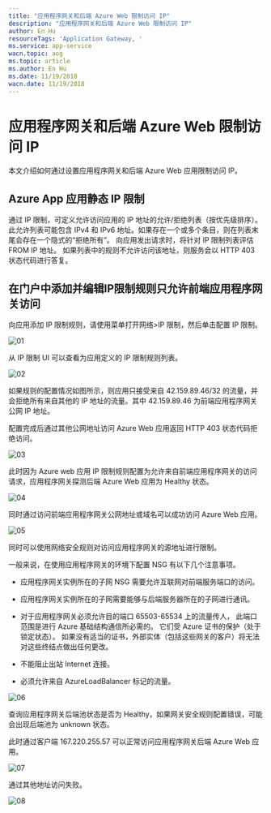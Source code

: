 ```yaml
---
title: "应用程序网关和后端 Azure Web 限制访问 IP"
description: "应用程序网关和后端 Azure Web 限制访问 IP"
author: En Hu
resourceTags: 'Application Gateway, '
ms.service: app-service
wacn.topic: aog
ms.topic: article
ms.author: En Hu
ms.date: 11/19/2018
wacn.date: 11/19/2018
---
```


# 应用程序网关和后端 Azure Web 限制访问 IP

本文介绍如何通过设置应用程序网关和后端 Azure Web 应用限制访问 IP。

## Azure App 应用静态 IP 限制

通过 IP 限制，可定义允许访问应用的 IP 地址的允许/拒绝列表（按优先级排序）。此允许列表可能包含 IPv4 和 IPv6 地址。如果存在一个或多个条目，则在列表末尾会存在一个隐式的“拒绝所有”。
向应用发出请求时，将针对 IP 限制列表评估 FROM IP 地址。 如果列表中的规则不允许访问该地址，则服务会以 HTTP 403 状态代码进行答复。

## 在门户中添加并编辑IP限制规则只允许前端应用程序网关访问

向应用添加 IP 限制规则，请使用菜单打开网络>IP 限制，然后单击配置 IP 限制。

![01](media/aog-app-service-howto-limit-access-ip/01.png "01")

从 IP 限制 UI 可以查看为应用定义的 IP 限制规则列表。

![02](media/aog-app-service-howto-limit-access-ip/02.png "02")

如果规则的配置情况如图所示，则应用只接受来自 42.159.89.46/32 的流量，并会拒绝所有来自其他的 IP 地址的流量。其中 42.159.89.46 为前端应用程序网关公网 IP 地址。

配置完成后通过其他公网地址访问 Azure Web 应用返回 HTTP 403 状态代码拒绝访问。

![03](media/aog-app-service-howto-limit-access-ip/03.png "03")

此时因为 Azure web 应用 IP 限制规则配置为允许来自前端应用程序网关的访问请求，应用程序网关探测后端 Azure Web 应用为 Healthy 状态。

![04](media/aog-app-service-howto-limit-access-ip/04.png "04")

同时通过访问前端应用程序网关公网地址或域名可以成功访问 Azure Web 应用。

![05](media/aog-app-service-howto-limit-access-ip/05.png "05")

同时可以使用网络安全规则对访问应用程序网关的源地址进行限制。

一般来说，在使用应用程序网关的环境下配置 NSG 有以下几个注意事项。

* 应用程序网关实例所在的子网 NSG 需要允许互联网对前端服务端口的访问。

* 应用程序网关实例所在的子网需要能够与后端服务器所在的子网进行通讯。

* 对于应用程序网关必须允许目的端口 65503-65534 上的流量传人， 此端口范围是进行 Azure 基础结构通信所必需的。 它们受 Azure 证书的保护（处于锁定状态）。 如果没有适当的证书，外部实体（包括这些网关的客户）将无法对这些终结点做出任何更改。

* 不能阻止出站 Internet 连接。

* 必须允许来自 AzureLoadBalancer 标记的流量。

![06](media/aog-app-service-howto-limit-access-ip/06.png "06")

查询应用程序网关后端池状态是否为 Healthy，如果网关安全规则配置错误，可能会出现后端池为 unknown 状态。

此时通过客户端 167.220.255.57 可以正常访问应用程序网关后端 Azure Web 应用。

![07](media/aog-app-service-howto-limit-access-ip/07.png "07")

通过其他地址访问失败。

![08](media/aog-app-service-howto-limit-access-ip/08.png "08")